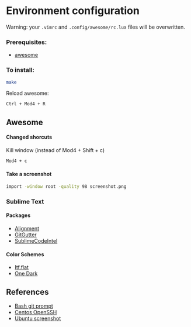 Environment configuration
=========================

Warning: your `.vimrc` and `.config/awesome/rc.lua` files will be overwritten.

### Prerequisites:
- [awesome](http://awesome.naquadah.org/)


### To install:

```sh
make
```
Reload awesome:

```sh
Ctrl + Mod4 + R
```

Awesome
---
#### Changed shorcuts
Kill window (instead of Mod4 + Shift + c)
```sh
Mod4 + c
```

#### Take a screenshot
```sh
import -window root -quality 98 screenshot.png
```

### Sublime Text

#### Packages
- [Alignment](http://wbond.net/sublime_packages/alignment)
- [GitGutter](https://github.com/jisaacks/GitGutter)
- [SublimeCodeIntel](https://github.com/SublimeCodeIntel/SublimeCodeIntel)

#### Color Schemes
- [Itf.flat](http://itsthatguy.com/post/70191573560/sublime-text-theme-itg-flat)
- [One Dark](https://github.com/IceTimux/one-dark-sublime-text-3-color-scheme)

References
---
- [Bash git prompt](https://github.com/magicmonty/bash-git-prompt)
- [Centos OpenSSH](http://wiki.centos.org/HowTos/Network/SecuringSSH)
- [Ubuntu screenshot](https://awesome.naquadah.org/wiki/Screenshots)
